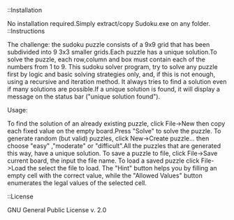 ::Installation

No installation required.Simply extract/copy Sudoku.exe on any folder.
::Instructions

The challenge:
the sudoku puzzle consists of a 9x9 grid that has been subdivided into 9 3x3 smaller
grids.Each puzzle has a unique solution.To solve the puzzle, each row,column and box
must contain each of the numbers from 1 to 9.
This sudoku solver program, try to solve any puzzle first by logic and basic
solving strategies only, and, if this is not enough, using a recursive and iteration method.
It always tries to find a solution even if many solutions are possible.If a unique
solution is found, it will display a message on the status bar ("unique solution found").

Usage:

To find the solution of an already existing puzzle, click File->New then copy each fixed
value on the empty board.Press "Solve" to solve the puzzle.
To generate random (but valid) puzzles, click New->Create puzzle... then choose "easy"
,"moderate" or "difficult".All the puzzles that are generated this way, have a unique solution.
To save a puzzle to file, click File->Save current board, the input the file name.
To load a saved puzzle click File->Load the select the file to load.
The "Hint" button helps you by filling an empty cell with the correct value, while the
"Allowed Values" button enumerates the legal values of the selected cell.

::License

GNU General Public License v. 2.0
